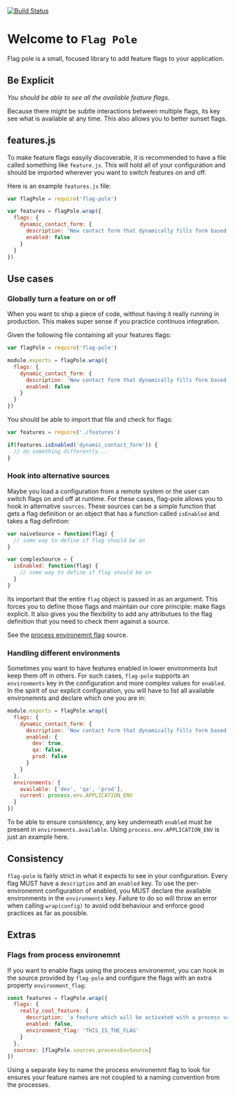 [![Build Status](https://travis-ci.org/felipesere/flag-pole.svg?branch=master)](https://travis-ci.org/felipesere/flag-pole)

# Welcome to `Flag Pole`

Flag pole is a small, focused library to add feature flags to your application.

## Be Explicit

_You should be able to see all the available feature flags._

Because there might be subtle interactions between multiple flags, its key see what is available at any time.
This also allows you to better sunset flags.

## features.js

To make feature flags easyily discoverable, it is recommended to have a file called something like `feature.js`.
This will hold all of your configuration and should be imported wherever you want to switch features on and off.

Here is an example `features.js` file:
```javascript
var flagPole = require('flag-pole')

var features = flagPole.wrap({
  flags: {
    dynamic_contact_form: {
      description: 'New contact form that dynamically fills form based on accounts contacts.',
      enabled: false
    }
  }
})
```

## Use cases

### Globally turn a feature on or off

When you want to ship a piece of code, without having it really running in production.
This makes super sense if you practice continuos integration.

Given the following file containing all your features flags:

```javascript
var flagPole = require('flag-pole')

module.exports = flagPole.wrap({
  flags: {
    dynamic_contact_form: {
      description: 'New contact form that dynamically fills form based on accounts contacts.',
      enabled: false
    }
  }
})
```

You should be able to import that file and check for flags:

```javascript
var features = require('./features')

if(features.isEnabled('dynamic_contact_form')) {
  // do something differently...
}
```

### Hook into alternative sources

Maybe you load a configuration from a remote system or the user can switch flags on and off at runtime.
For these cases, flag-pole allows you to hook in alternative `sources`.
These sources can be a simple function that gets a flag definition or an object that has a function called `isEnabled` and takes a flag defintion:

```javascript
var naiveSource = function(flag) {
  // some way to define if flag should be on
}

var complexSource = {
  isEnabled: function(flag) {
    // some way to define if flag should be on
  }
}
```

Its important that the entire `flag` object is passed in as an argument.
This forces you to define those flags and maintain our core principle: make flags explicit.
It also gives you the flexibility to add any attributues to the flag definition that you need to check them against a source.

See the [process environemnt flag](#flags-from-process-environemnt) source.

### Handling different environments

Sometimes you want to have features enabled in lower environments but keep them off in others.
For such cases, `flag-pole` supports an `environments` key in the configuration and more complex values for `enabled`.
In the spirit of our explicit configuration, you will have to list all available environemnts and declare which one you are in:

```javascript
module.exports = flagPole.wrap({
  flags: {
    dynamic_contact_form: {
      description: 'New contact form that dynamically fills form based on accounts contacts.',
      enabled: {
        dev: true,
        qa: false,
        prod: false
      }
    }
  },
  environments: {
    available: ['dev', 'qa', 'prod'],
    current: process.env.APPLICATION_ENV
  }
})
```

To be able to ensure consistency, any key underneath `enabled` must be present in `environments.available`.
Using `process.env.APPLICATION_ENV` is just an example here.


## Consistency

`flag-pole` is fairly strict in what it expects to see in your configuration.
Every flag MUST have a `description` and an `enabled` key.
To use the per-environemnt configuration of enabled, you MUST declare the available environments in the `environments` key.
Failure to do so will throw an error when calling `wrap(config)` to avoid odd behaviour and enforce good practices as far as possible.

## Extras

### Flags from process environemnt

If you want to enable flags using the process environemnt, you can hook in the source provided by `flag-pole` and configure the flags with an extra property `environment_flag`:

```javascript
const features = flagPole.wrap({
  flags: {
    really_cool_feature: {
      description: 'a feature which will be activated with a process variable',
      enabled: false,
      environment_flag: 'THIS_IS_THE_FLAG'
    }
  },
  sources: [flagPole.sources.processEnvSource]
})
```

Using a separate key to name the process environemnt flag to look for ensures your feature names are not coupled to a naming convention from the processes.

